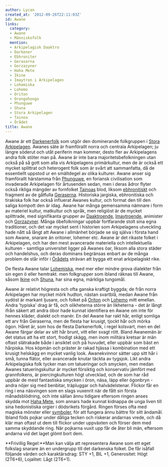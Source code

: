 ```yaml
---
author: Lycan
created_at: '2012-09-26T22:11:03Z'
id: Awane
links:
  category:
  - Awane
  - Människofolk
  mention:
  - Arkipelagisk Daaktro
  - Darkener
  - Ebhroniter
  - Geraserna
  - Gorzazyner
  - Haha Mete
  - Ikine
  - Imaytron i Arkipelagen
  - Lohemiska
  - Lohemo
  - Oriton
  - Orongohongo
  - Phunguwe
  - Shuna
  - Stora Arkipelagen
  - Tainoa
  - Örådet
title: Awane
---
```


Awane är ett [Darkenerfolk] som utgör den dominerande folkgruppen i [Stora Arkipelagen]. Awanes säte
är framförallt norra och centrala Arkipelagen; ju längre söderut och utåt periferin man kommer,
desto fler av Arkipelagens andra folk stöter man på. Awane är inte bara majoritetsbefolkningen utan
också på så gott som alla vis Arkipelagens primärkultur, men de är också ett mycket splittrat och
heterogent folk som är svårt att sammanfatta, då de essentiellt uppstod ur en smältdegel av olika
kulturer. Awane anser sig framförallt härstamma från [Phunguwe], en foriansk civilisation som
invaderade Arkipelagen för årtusenden sedan, men i deras ådror flyter också rikliga mängder av
fornfolket [Tainoas] blod, liksom [ebhronitiskt] och fragment av de gåtfulla [Geraserna]. Historiska
jargiska, ebhronitiska och tirakiska folk har också influerat Awanes kultur, och format den till den
saliga kompott den är idag. Awane har många gemensamma nämnare i form av materiel kultur, matkultur
och språk, men religiöst är de mycket splittrade, med signifikanta grupper av [Daaktroende],
[Imaytroende], animister och [Gorzazyner]. Många öbefolkningar uppbär fortfarande stolt sina egna
traditioner, och det var mycket sent i historien som Arkipelagens utveckling hade nått så långt att
Awane i allmänhet började se sig själva i första hand som Awane, snarare än oritoner, lohemer etc.
Awane är det rikaste folket i Arkipelagen, och har den mest avancerade materiella och intellektuella
kulturen - samtliga universitet ligger på Awanes öar, liksom alla stora städer och handelshus, och
deras dominans begränsas enbart av de många problem de står inför i [Örådets] strävan att bygga ett
enat arkipelagiskt rike.

De flesta Awane talar [Lohemiska], med mer eller mindre grova dialekter från sin egen ö eller
hemtrakt. men folkgrupper som ibland räknas till Awane, såsom [Ikine] och [Shuna], har sina egna,
märkliga tungomål.

Awane är relativt högresta och ofta ganska kraftigt byggda; de från norra Arkipelagen har mycket
mörk hudton, nästan svartblå, medan Awane från sydöst är markant ljusare, och folket på [Oriton] och
[Lohemo] mitt emellan. Andra 'typiska' drag är få, och olikheterna större än likheterna - det är
långt ifrån säkert att andra öbor hade kunnat identifiera en Awane om inte för hennes kläder,
dialekt och manér. En del Awane har rakt hår, enligt somliga ett arv från Geraserna, men de flesta
har krusigt, tjockt hår och mörka ögon. Håret är, som hos de flesta Darkenerfolk, i regel kolsvart,
men en del Awane färgar delar av sitt hår brunt, vitt eller svagt rött. Bland Awanemän är det status
att ha ett stort, frodigt skägg, men inom militära kretsar är män oftast slätrakade både i ansiktet
och på huvudet, eller uppbär som bäst en hårpiska. Hos köpmän och präster är rakad hjässa i
kombination med ett krusigt helskägg en mycket vanlig look. Awanekvinnor sätter upp sitt hår i små,
tunna flätor, eller avancerade knutar täckta av tygsjok. Likt andra Arkipelagiska folk tycker man om
tatueringar och smycken, men medan Awanes tatueringskultur är mycket försiktig och konservativ
jämfört med grannfolkens, är piercingkulturen högt utvecklad, och de som har råd uppbär de mest
fantastiska smycken i öron, näsa, läpp eller ögonbryn - andra nöjer sig med benbitar, träpluggar och
halvädelstenar. Flickor får en ring i ena näsvingen som en slags vuxenrit när de fått sin första
månadsblödning, och inte sällan ännu tidigare eftersom ringen anses skydda mot [Haha Mete], som
annars hade kunnat kidnappa de unga liven till sina hedonistiska orgier i dödsrikets förgård. Ringen
förses ofta med magiska mönster eller [symboler], för att fungera ännu bättre för sitt ändamål.
Ibland föds pojkar under dåliga tecken och riskerar andarnas vrede, och då klär man oftast ut dem
till flickor under uppväxten och förser dem med samma skyddande ring. När pojkarna vuxit upp får de
åter bli män, eftersom andarna vid det laget glömt bort dem.

**Frivillig Regel:**Man kan välja att representera Awane som ett eget folkslag snarare än en
undergrupp till det darkenska folket. De får isåfall följande värden och karaktärsdrag: STY +1, BIL
+1, Generositet: Högt (2T6+6), Lojalitet: Lågt (2T6+1).

  [Darkenerfolk]: Darkener
  [Stora Arkipelagen]: Stora_Arkipelagen
  [Phunguwe]: Phunguwe
  [Tainoas]: Tainoa
  [ebhronitiskt]: Ebhroniter
  [Geraserna]: Geraserna
  [Daaktroende]: Arkipelagisk_Daaktro
  [Imaytroende]: Imaytron_i_Arkipelagen
  [Gorzazyner]: Gorzazyner
  [Örådets]: Örådet
  [Lohemiska]: Lohemiska
  [Ikine]: Ikine
  [Shuna]: Shuna
  [Oriton]: Oriton
  [Lohemo]: Lohemo
  [Haha Mete]: Haha_Mete
  [symboler]: Orongohongo
